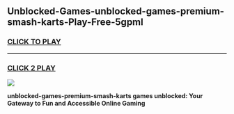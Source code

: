 
## Unblocked-Games-unblocked-games-premium-smash-karts-Play-Free-5gpml
<h3>
<a href="https://premium76.site?title=unblocked-games-premium-smash-karts&ref=09A">CLICK TO PLAY</a></h3>
<hr>

<h3>
<a href="https://premium76.site?title=unblocked-games-premium-smash-karts&ref=09A">CLICK 2 PLAY</a>
  
</h3>

<a href="https://premium76.site?title=unblocked-games-premium-smash-karts&ref=09A"><img src="https://clearcache.store/games.png"></a>


**unblocked-games-premium-smash-karts games unblocked: Your Gateway to Fun and Accessible Online Gaming**
